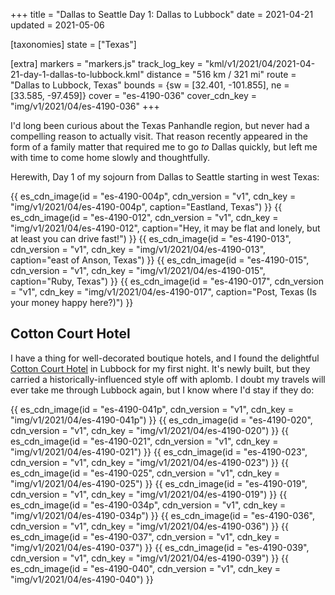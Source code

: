 +++
title = "Dallas to Seattle Day 1: Dallas to Lubbock"
date = 2021-04-21
updated = 2021-05-06

[taxonomies]
state = ["Texas"]

[extra]
markers = "markers.js"
track_log_key = "kml/v1/2021/04/2021-04-21-day-1-dallas-to-lubbock.kml"
distance = "516 km / 321 mi"
route = "Dallas to Lubbock, Texas"
bounds = {sw = [32.401, -101.855], ne = [33.585, -97.459]}
cover = "es-4190-036"
cover_cdn_key = "img/v1/2021/04/es-4190-036"
+++

I'd long been curious about the Texas Panhandle region, but never had a compelling reason to actually visit. That reason recently appeared in the form of a family matter that required me to go _to_ Dallas quickly, but left me with time to come home slowly and thoughtfully.

Herewith, Day 1 of my sojourn from Dallas to Seattle starting in west Texas:

<!-- more -->

{{ es_cdn_image(id = "es-4190-004p", cdn_version = "v1", cdn_key = "img/v1/2021/04/es-4190-004p", caption="Eastland, Texas") }}
{{ es_cdn_image(id = "es-4190-012", cdn_version = "v1", cdn_key = "img/v1/2021/04/es-4190-012", caption="Hey, it may be flat and lonely, but at least you can drive fast!") }}
{{ es_cdn_image(id = "es-4190-013", cdn_version = "v1", cdn_key = "img/v1/2021/04/es-4190-013", caption="east of Anson, Texas") }}
{{ es_cdn_image(id = "es-4190-015", cdn_version = "v1", cdn_key = "img/v1/2021/04/es-4190-015", caption="Ruby, Texas") }}
{{ es_cdn_image(id = "es-4190-017", cdn_version = "v1", cdn_key = "img/v1/2021/04/es-4190-017", caption="Post, Texas (Is your money happy here?)") }}

## Cotton Court Hotel

I have a thing for well-decorated boutique hotels, and I found the delightful [Cotton Court Hotel](https://www.cottoncourthotel.com) in Lubbock for my first night. It's newly built, but they carried a historically-influenced style off with aplomb. I doubt my travels will ever take me through Lubbock again, but I know where I'd stay if they do:

{{ es_cdn_image(id = "es-4190-041p", cdn_version = "v1", cdn_key = "img/v1/2021/04/es-4190-041p") }}
{{ es_cdn_image(id = "es-4190-020", cdn_version = "v1", cdn_key = "img/v1/2021/04/es-4190-020") }}
{{ es_cdn_image(id = "es-4190-021", cdn_version = "v1", cdn_key = "img/v1/2021/04/es-4190-021") }}
{{ es_cdn_image(id = "es-4190-023", cdn_version = "v1", cdn_key = "img/v1/2021/04/es-4190-023") }}
{{ es_cdn_image(id = "es-4190-025", cdn_version = "v1", cdn_key = "img/v1/2021/04/es-4190-025") }}
{{ es_cdn_image(id = "es-4190-019", cdn_version = "v1", cdn_key = "img/v1/2021/04/es-4190-019") }}
{{ es_cdn_image(id = "es-4190-034p", cdn_version = "v1", cdn_key = "img/v1/2021/04/es-4190-034p") }}
{{ es_cdn_image(id = "es-4190-036", cdn_version = "v1", cdn_key = "img/v1/2021/04/es-4190-036") }}
{{ es_cdn_image(id = "es-4190-037", cdn_version = "v1", cdn_key = "img/v1/2021/04/es-4190-037") }}
{{ es_cdn_image(id = "es-4190-039", cdn_version = "v1", cdn_key = "img/v1/2021/04/es-4190-039") }}
{{ es_cdn_image(id = "es-4190-040", cdn_version = "v1", cdn_key = "img/v1/2021/04/es-4190-040") }}
